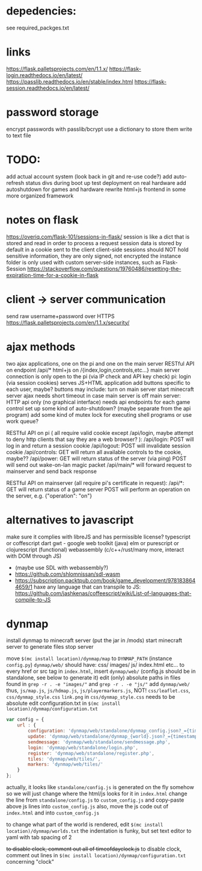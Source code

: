 
# depedencies:
see required_packges.txt

# links
https://flask.palletsprojects.com/en/1.1.x/
https://flask-login.readthedocs.io/en/latest/
https://passlib.readthedocs.io/en/stable/index.html
https://flask-session.readthedocs.io/en/latest/

# password storage
encrypt passwords with passlib/bcrypt
use a dictionary to store them
write to text file 

# TODO:
add actual account system (look back in git and re-use code?)
add auto-refresh status divs during boot up
test deployment on real hardware
add autoshutdown for games and hardware
rewrite html+js frontend in some more organized framework

# notes on flask
https://overiq.com/flask-101/sessions-in-flask/
session is like a dict that is stored and read in order to process a request
session data is stored by default in a cookie sent to the client
client-side sessions should NOT hold sensitive information, they are only signed, not encrypted
the instance folder is only used with custom server-side instances, such as Flask-Session
https://stackoverflow.com/questions/19760486/resetting-the-expiration-time-for-a-cookie-in-flask

# client -> server communication
send raw username+password over HTTPS
https://flask.palletsprojects.com/en/1.1.x/security/

# ajax methods
two ajax applications, one on the pi and one on the main server
RESTful API on endpoint /api/*
html+js on /{index,login,controls,etc...}
main server connection is only open to the pi (via IP check and API key check)
pi:
    login (via session cookies)
    serves JS+HTML application
    add buttons specific to each user, maybe?
    buttons may include:
        turn on main server
        start minecraft server
    ajax needs short timeout in case main server is off
main server:
    HTTP api only (no graphical interface)
    needs api endpoints for each game control
    set up some kind of auto-shutdown? (maybe separate from the api program)
    add some kind of mutex lock for executing shell programs or use work queue?

RESTful API on pi (
    all require valid cookie except /api/login,
    maybe attempt to deny http clients that say they are a web browser?
):
/api/login:
    POST will log in and return a session cookie
/api/logout:
    POST will invalidate session cookie
/api/controls:
    GET will return all available controls to the cookie, maybe??
/api/power:
    GET will return status of the server (via ping)
    POST will send out wake-on-lan magic packet
/api/main/*
    will forward request to mainserver and send back response

RESTful API on mainserver (all require pi's certificate in request):
/api/*:
    GET will return status of a game server
    POST will perform an operation on the server, e.g. {"operation": "on"}

# alternatives to javascript
make sure it complies with libreJS and has permissible license?
typescript or coffescript
dart
gwt - google web toolkit (java)
elm or purescript or clojurescript (functional)
webassembly (c/c++/rust/many more, interact with DOM through JS)
- (maybe use SDL with webassembly?)
- https://github.com/shlomnissan/sdl-wasm 
- https://subscription.packtpub.com/book/game_development/9781838644659/1
haxe
any language that can transpile to JS:
https://github.com/jashkenas/coffeescript/wiki/List-of-languages-that-compile-to-JS

# dynmap
install dynmap to minecraft server (put the jar in /mods)
start minecraft server to generate files
stop server

move `$(mc install location)/dynmap/map` to `DYNMAP_PATH` (instance `config.py`)
`dynmap/web/` should have:
    css/
    images/
    js/
    index.html
    etc...
to every href or src tag in `index.html`, insert `dynmap/web/` (config.js should be in standalone, see below to generate it)
edit (only) absolute paths in files found in `grep -r . -e "images/"` and `grep -r . -e "js/"`
add `dynmap/web/`
thus, `js/map.js`, `js/hdmap.js`, `js/playermarkers.js`, NOT! `css/leaflet.css`, `css/dynmap_style.css`
`link.png` in `css/dynmap_style.css` needs to be absolute
edit configuration.txt in `$(mc install location)/dynmap/configuration.txt`
<!-- to generate `standalone/config.js`, `disable-webserver` should be false, even with `class: org.dynmap.JsonFileClientUpdateComponent` active
start the server, it should generate the `standalone/config.js`
then, `disable-webserver` can be set to true (be sure the edit the paths!!)
alternatively, copy-paste this into `standalone/config.js`:-->
```js
var config = {
    url : {
        configuration: 'dynmap/web/standalone/dynmap_config.json?_={timestamp}',
        update: 'dynmap/web/standalone/dynmap_{world}.json?_={timestamp}',
        sendmessage: 'dynmap/web/standalone/sendmessage.php',
        login: 'dynmap/web/standalone/login.php',
        register: 'dynmap/web/standalone/register.php',
        tiles: 'dynmap/web/tiles/',
        markers: 'dynmap/web/tiles/'
    }
};
```
actually, it looks like `standalone/config.js` is generated on the fly somehow
so we will just change where the html/js looks for it in `index.html`
change the line from `standalone/config.js` to `custom_config.js` and copy-paste above js lines into `custom_config.js`
also, move the js code out of `index.html` and into `custom_config.js`

to change what part of the world is rendered, edit `$(mc install location)/dynmap/worlds.txt`
the indentation is funky, but set text editor to yaml with tab spacing of 2

~~to disable clock, comment out all of timeofdayclock.js~~
to disable clock, comment out lines in `$(mc install location)/dynmap/configuration.txt` concerning "clock"